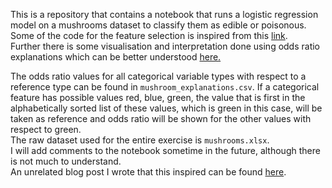 This is a repository that contains a notebook that runs a logistic regression model on a mushrooms dataset to classify them as edible or poisonous. Some of the code for the feature selection is inspired from this [link](https://towardsdatascience.com/categorical-feature-selection-via-chi-square-fc558b09de43). <br>
Further there is some visualisation and interpretation done using odds ratio explanations which can be better understood [here.](https://www.notion.so/A-failed-trail-of-mushrooms-c86a29fdd0704db6b2db7f9491f47428#04850b4c419d4543bd7f06a471f6d126)

The odds ratio values for all categorical variable types with respect to a reference type can be found in `mushroom_explanations.csv`. If a categorical feature has possible values red, blue, green, the value that is first in the alphabetically sorted list of these values, which is green in this case, will be taken as reference and odds ratio will be shown for the other values with respect to green. <br>
The raw dataset used for the entire exercise is `mushrooms.xlsx`. <br>
I will add comments to the notebook sometime in the future, although there is not much to understand.<br>
An unrelated blog post I wrote that this inspired can be found [here]().
